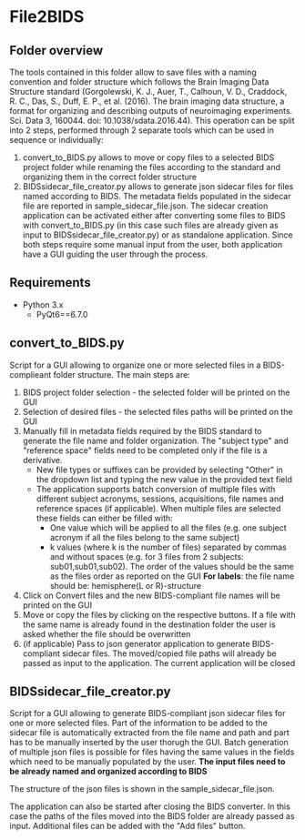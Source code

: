 # File2BIDS

## Folder overview
The tools contained in this folder allow to save files with a naming convention and folder structure which follows the Brain Imaging Data Structure standard (Gorgolewski, K. J., Auer, T., Calhoun, V. D., Craddock, R. C., Das, S., Duff, E. P., et al. (2016). The brain imaging data structure, a format for organizing and describing outputs of neuroimaging experiments. Sci. Data 3, 160044. doi: 10.1038/sdata.2016.44). This operation can be split into 2 steps, performed through 2 separate tools which can be used in sequence or individually:
1) convert_to_BIDS.py allows to move or copy files to a selected BIDS project folder while renaming the files according to the standard and organizing them in the correct folder structure
2) BIDSsidecar_file_creator.py allows to generate json sidecar files for files named according to BIDS. The metadata fields populated in the sidecar file are reported in sample_sidecar_file.json. The sidecar creation application can be activated either after converting some files to BIDS with convert_to_BIDS.py (in this case such files are already given as input to BIDSsidecar_file_creator.py) or as standalone application.
Since both steps require some manual input from the user, both application have a GUI guiding the user through the process.

## Requirements
- Python 3.x
    - PyQt6==6.7.0

## convert_to_BIDS.py
Script for a GUI allowing to organize one or more selected files in a BIDS-complieant folder structure. The main steps are:
1) BIDS project folder selection - the selected folder will be printed on the GUI
2) Selection of desired files - the selected files paths will be printed on the GUI
3) Manually fill in metadata fields required by the BIDS standard to generate the file name and folder organization. The "subject type" and "reference space" fields need to be completed only if the file is a derivative. 
    - New file types or suffixes can be provided by selecting "Other" in the dropdown list and typing the new value in the provided text field
    - The application supports batch conversion of multiple files with different subject acronyms, sessions, acquisitions, file names and reference spaces (if applicable). When multiple files are selected these fields can either be filled with:
        - One value which will be applied to all the files (e.g. one subject acronym if all the files belong to the same subject)
        - k values (where k is the number of files) separated by commas and without spaces (e.g. for 3 files from 2 subjects: sub01,sub01,sub02). The order of the values should be the same as the files order as reported on the GUI
**For labels**: the file name should be: hemisphere(L or R)-structure
4) Click on Convert files and the new BIDS-compliant file names will be printed on the GUI
5) Move or copy the files by clicking on the respective buttons. If a file with the same name is already found in the destination folder the user is
asked whether the file should be overwritten
6) (if applicable) Pass to json generator application to generate BIDS-compliant sidecar files. The moved/copied file paths will already be
passed as input to the application. The current application will be closed

## BIDSsidecar_file_creator.py
Script for a GUI allowing to generate BIDS-compliant json sidecar files for one or more selected files. 
Part of the information to be added to the sidecar file is automatically extracted from the file name and path and part has to be manually inserted by the user thorugh the GUI. Batch generation of multiple json files is possible for files having the same values in the fields which need to be manually populated by the user.
**The input files need to be already named and organized according to BIDS**

The structure of the json files is shown in the sample_sidecar_file.json.

The application can also be started after closing the BIDS converter. In this case the paths of the files moved into the BIDS folder are already passed as input. Additional files can be added with the "Add files" button.
